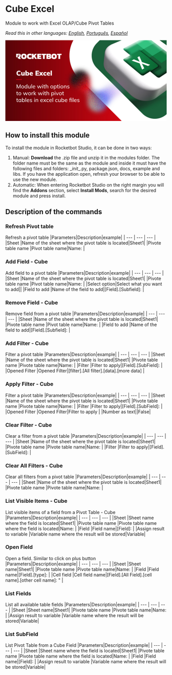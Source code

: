 



# Cube Excel
  
Module to work with Excel OLAP/Cube Pivot Tables  

*Read this in other languages: [English](Manual_CubeExcel.md), [Português](Manual_CubeExcel.pr.md), [Español](Manual_CubeExcel.es.md)*
  
![banner](imgs/Banner_CubeExcel.jpg)
## How to install this module
  
To install the module in Rocketbot Studio, it can be done in two ways:
1. Manual: __Download__ the .zip file and unzip it in the modules folder. The folder name must be the same as the module and inside it must have the following files and folders: \__init__.py, package.json, docs, example and libs. If you have the application open, refresh your browser to be able to use the new module.
2. Automatic: When entering Rocketbot Studio on the right margin you will find the **Addons** section, select **Install Mods**, search for the desired module and press install.  


## Description of the commands

### Refresh Pivot table
  
Refresh a pivot table
|Parameters|Description|example|
| --- | --- | --- |
|Sheet |Name of the sheet where the pivot table is located|Sheet1|
|Pivote table name |Pivot table name|Name: |

### Add Field - Cube
  
Add field to a pivot table
|Parameters|Description|example|
| --- | --- | --- |
|Sheet |Name of the sheet where the pivot table is located|Sheet1|
|Pivote table name |Pivot table name|Name: |
|Select option|Select what you want to add||
|Field to add |Name of the field to add|[Field].[Subfield]: |

### Remove Field - Cube
  
Remove field from a pivot table
|Parameters|Description|example|
| --- | --- | --- |
|Sheet |Name of the sheet where the pivot table is located|Sheet1|
|Pivote table name |Pivot table name|Name: |
|Field to add |Name of the field to add|[Field].[Subfield]: |

### Add Filter - Cube
  
Filter a pivot table
|Parameters|Description|example|
| --- | --- | --- |
|Sheet |Name of the sheet where the pivot table is located|Sheet1|
|Pivote table name |Pivote table name|Name: |
|Filter |Filter to apply|[Field].[SubField]: |
|Opened Filter |Opened Filter|[filter].[All filter].[data].[more data] |

### Apply Filter - Cube
  
Filter a pivot table
|Parameters|Description|example|
| --- | --- | --- |
|Sheet |Name of the sheet where the pivot table is located|Sheet1|
|Pivote table name |Pivote table name|Name: |
|Filter |Filter to apply|[Field].[SubField]: |
|Opened Filter |Opened Filter|Filter to apply |
|Number as text||False|

### Clear Filter - Cube
  
Clear a filter from a pivot table
|Parameters|Description|example|
| --- | --- | --- |
|Sheet |Name of the sheet where the pivot table is located|Sheet1|
|Pivote table name |Pivote table name|Name: |
|Filter |Filter to apply|[Field].[SubField]: |

### Clear All Filters - Cube
  
Clear all filters from a pivot table
|Parameters|Description|example|
| --- | --- | --- |
|Sheet |Name of the sheet where the pivot table is located|Sheet1|
|Pivote table name |Pivote table name|Name: |

### List Visible Items - Cube
  
List visible items of a field from a Pivot Table - Cube
|Parameters|Description|example|
| --- | --- | --- |
|Sheet |Sheet name where the field is located|Sheet1|
|Pivote table name |Pivote table name where the field is located|Name: |
|Field |Field name|[Field]: |
|Assign result to variable |Variable name where the result will be stored|Variable|

### Open Field
  
Open a field. Similar to click on plus button
|Parameters|Description|example|
| --- | --- | --- |
|Sheet |Sheet name|Sheet1|
|Pivote table name |Pivote table name|Name: |
|Field |Field name|[Field].[type]: |
|Cell field |Cell field name|[Field].[All Field].[cell name].[other cell name]: " |

### List Fields
  
List all available table fields
|Parameters|Description|example|
| --- | --- | --- |
|Sheet |Sheet name|Sheet1|
|Pivote table name |Pivote table name|Name: |
|Assign result to variable |Variable name where the result will be stored|Variable|

### List SubField
  
List Pivot Table from a Cube Field
|Parameters|Description|example|
| --- | --- | --- |
|Sheet |Sheet name where the field is located|Sheet1|
|Pivote table name |Pivote table name where the field is located|Name: |
|Field |Field name|[Field]: |
|Assign result to variable |Variable name where the result will be stored|Variable|
